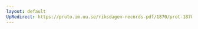 ```yaml
---
layout: default
UpRedirect: https://pruto.im.uu.se/riksdagen-records-pdf/1870/prot-1870--ak--209/prot-1870--ak--209_003.pdf
---
```

